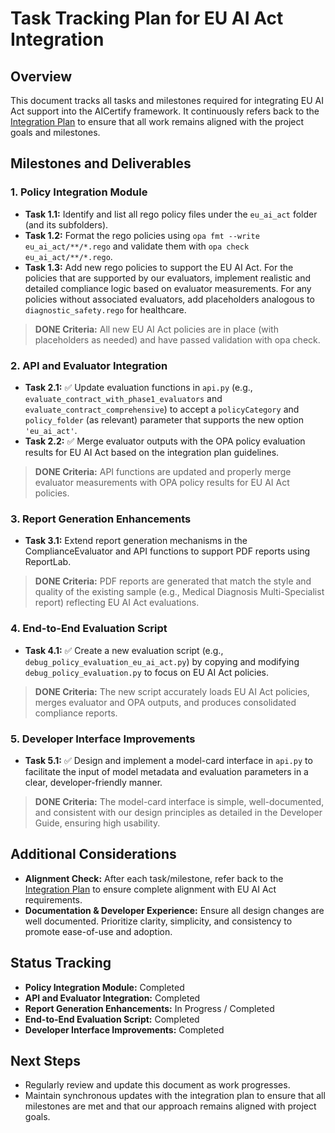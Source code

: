 # Task Tracking Plan for EU AI Act Integration

## Overview
This document tracks all tasks and milestones required for integrating EU AI Act support into the AICertify framework. It continuously refers back to the [Integration Plan](AICertify/integration_plan_rego_policy_integration.md) to ensure that all work remains aligned with the project goals and milestones.

## Milestones and Deliverables

### 1. Policy Integration Module
- **Task 1.1:** Identify and list all rego policy files under the `eu_ai_act` folder (and its subfolders).
- **Task 1.2:** Format the rego policies using `opa fmt --write eu_ai_act/**/*.rego` and validate them with `opa check eu_ai_act/**/*.rego`.
- **Task 1.3:** Add new rego policies to support the EU AI Act. For the policies that are supported by our evaluators, implement realistic and detailed compliance logic based on evaluator measurements. For any policies without associated evaluators, add placeholders analogous to `diagnostic_safety.rego` for healthcare.

> **DONE Criteria:** All new EU AI Act policies are in place (with placeholders as needed) and have passed validation with opa check.

### 2. API and Evaluator Integration
- **Task 2.1:** ✅ Update evaluation functions in `api.py` (e.g., `evaluate_contract_with_phase1_evaluators` and `evaluate_contract_comprehensive`) to accept a `policyCategory` and `policy_folder` (as relevant) parameter that supports the new option `'eu_ai_act'`.
- **Task 2.2:** ✅ Merge evaluator outputs with the OPA policy evaluation results for EU AI Act based on the integration plan guidelines.

> **DONE Criteria:** API functions are updated and properly merge evaluator measurements with OPA policy results for EU AI Act policies.

### 3. Report Generation Enhancements
- **Task 3.1:** Extend report generation mechanisms in the ComplianceEvaluator and API functions to support PDF reports using ReportLab.

> **DONE Criteria:** PDF reports are generated that match the style and quality of the existing sample (e.g., Medical Diagnosis Multi-Specialist report) reflecting EU AI Act evaluations.

### 4. End-to-End Evaluation Script
- **Task 4.1:** ✅ Create a new evaluation script (e.g., `debug_policy_evaluation_eu_ai_act.py`) by copying and modifying `debug_policy_evaluation.py` to focus on EU AI Act policies.

> **DONE Criteria:** The new script accurately loads EU AI Act policies, merges evaluator and OPA outputs, and produces consolidated compliance reports.

### 5. Developer Interface Improvements
- **Task 5.1:** ✅ Design and implement a model-card interface in `api.py` to facilitate the input of model metadata and evaluation parameters in a clear, developer-friendly manner.

> **DONE Criteria:** The model-card interface is simple, well-documented, and consistent with our design principles as detailed in the Developer Guide, ensuring high usability.

## Additional Considerations
- **Alignment Check:** After each task/milestone, refer back to the [Integration Plan](AICertify/integration_plan_rego_policy_integration.md) to ensure complete alignment with EU AI Act requirements.
- **Documentation & Developer Experience:** Ensure all design changes are well documented. Prioritize clarity, simplicity, and consistency to promote ease-of-use and adoption.

## Status Tracking
- **Policy Integration Module:** Completed
- **API and Evaluator Integration:** Completed
- **Report Generation Enhancements:** In Progress / Completed
- **End-to-End Evaluation Script:** Completed
- **Developer Interface Improvements:** Completed

## Next Steps
- Regularly review and update this document as work progresses.
- Maintain synchronous updates with the integration plan to ensure that all milestones are met and that our approach remains aligned with project goals. 